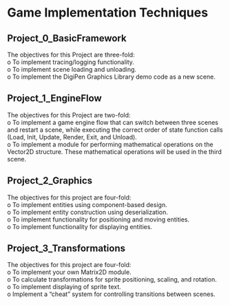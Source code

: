 # Game Implementation Techniques


## Project_0_BasicFramework
The objectives for this Project are three-fold:  
o	To implement tracing/logging functionality.  
o	To implement scene loading and unloading.  
o	To implement the DigiPen Graphics Library demo code as a new scene.  

## Project_1_EngineFlow
The objectives for this Project are two-fold:  
o	To implement a game engine flow that can switch between three scenes and restart a scene, while executing the correct order of state function calls (Load, Init, Update, Render, Exit, and Unload).  
o	To implement a module for performing mathematical operations on the Vector2D structure. These mathematical operations will be used in the third scene.  

## Project_2_Graphics
The objectives for this project are four-fold:  
o	To implement entities using component-based design.  
o	To implement entity construction using deserialization.  
o	To implement functionality for positioning and moving entities.  
o	To implement functionality for displaying entities.  

## Project_3_Transformations
The objectives for this project are four-fold:  
o	To implement your own Matrix2D module.  
o	To calculate transformations for sprite positioning, scaling, and rotation.  
o	To implement displaying of sprite text.  
o	Implement a “cheat” system for controlling transitions between scenes.  

